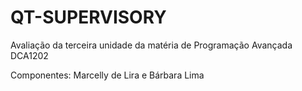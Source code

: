 # QT-SUPERVISORY
Avaliação da terceira unidade da matéria de Programação Avançada DCA1202

Componentes: Marcelly de Lira e Bárbara Lima
